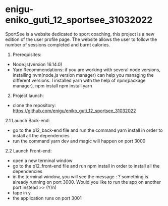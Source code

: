 # enigu-eniko_guti_12_sportsee_31032022

SportSee is a website dedicated to sport coaching, this project is a new edition of the user profile page. The website allows the user to follow the number of sessions completed and burnt calories.

1. Prerequisites:
  - Node.js(version 16.14.0)
  - Yarn
Recommendations: if you are working with several node versions, installing nvm(node.js version manager) can help you managing the different versions. I installed yarn with the help of npm(package manager).
npm install
npm install yarn
2. Project launch:
 - clone the repository: https://github.com/enigu/eniko_guti_12_sportsee_31032022
 
 2.1 Launch Back-end:
  - go to the p12_back-end file and run the command yarn install in order to install all the dependencies
  - run the command yarn dev and magic will happen on port 3000
  
 2.2 Launch Front-end:
  - open a new terminal window
  - go to the p12_front-end file and run npm install in order to install all the dependencies
  - in the terminal window, you will see the message : ? something is already running on port 3000. Would you like to run the app on another port instead       >> (Y/n)
  - tape in y
  - the application runs on port 3001
